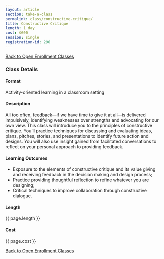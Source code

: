 ```yaml
---
layout: article
section: take-a-class
permalink: class/constructive-critique/
title: Constructive Critique
length: 1 day
cost: $600
session: single
registration-id: 296
---
```


[Back to Open Enrollment Classes](../../take-a-class/open-enrollment-classes/)

### Class Details

#### Format

Activity-oriented learning in a classroom setting

#### Description

All too often, feedback—if we have time to give it at all—is delivered impulsively, identifying weaknesses over strengths and advocating for our own view. This class will introduce
you to the principles of constructive critique. You’ll practice techniques for discussing and evaluating ideas, plans, pitches, stories, and presentations to identify future action and designs. You will also use insight gained from facilitated conversations to reflect on your personal approach to providing feedback.

#### Learning Outcomes

* Exposure to the elements of constructive critique and its value giving and receiving feedback in the decision making and design process;
* Practice providing thoughtful reflection to refine whatever you are designing;
* Critical techniques to improve collaboration through constructive dialogue.

#### Length

{{ page.length }}

#### Cost

{{ page.cost }}

[Back to Open Enrollment Classes](../../take-a-class/open-enrollment-classes/)
